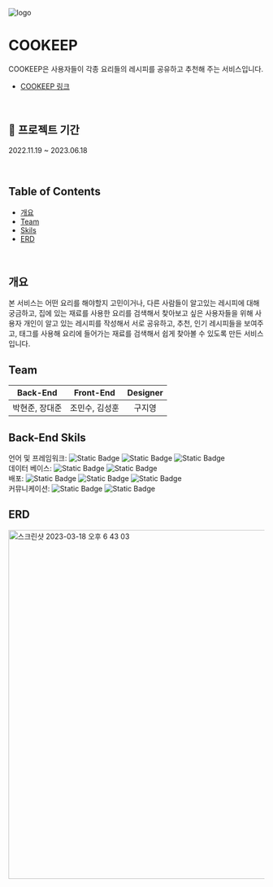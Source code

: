 ![logo](https://user-images.githubusercontent.com/102012155/226302013-da645887-31b2-4a67-ba56-64650f2467d2.png)

# COOKEEP
COOKEEP은 사용자들이 각종 요리들의 레시피를 공유하고 추천해 주는 서비스입니다.
 - [COOKEEP 링크](https://www.teamprojectvv.shop)

<br/>

## 📆 프로젝트 기간 
2022.11.19 ~ 2023.06.18

<br/>

## Table of Contents
- [개요](#개요)
- [Team](#team)
- [Skils](#back-end-skils)
- [ERD](#erd)

<br/>

## 개요
본 서비스는 어떤 요리를 해야할지 고민이거나, 다른 사람들이 알고있는 레시피에 대해 궁금하고, 집에 있는 재료를 사용한 요리를 검색해서 찾아보고 싶은 사용자들을 위해 사용자 개인이 알고 있는 레시피를 작성해서 서로 공유하고, 추천, 인기 레시피들을 보여주고, 태그를 사용해 요리에 들어가는 재료를 검색해서 쉽게 찾아볼 수 있도록 만든 서비스입니다.

## Team
|Back-End|Front-End|Designer|
|:-----:|:-----:|:-----:|
|박현준, 장대준|조민수, 김성훈|구지영|
 
## Back-End Skils
언어 및 프레임워크: ![Static Badge](https://img.shields.io/badge/Java-red) 
![Static Badge](https://img.shields.io/badge/SpringBoot-grean)
![Static Badge](https://img.shields.io/badge/SpringDataJPA-grean)
<br/>
데이터 베이스: ![Static Badge](https://img.shields.io/badge/mysql-blue) ![Static Badge](https://img.shields.io/badge/AWS-RDS-orange)
<br/>
배포: ![Static Badge](https://img.shields.io/badge/Docker-039BC6) ![Static Badge](https://img.shields.io/badge/AWS-EC2-orange) ![Static Badge](https://img.shields.io/badge/Github-Actions-black) <br/>
커뮤니케이션: ![Static Badge](https://img.shields.io/badge/Notion-black)
![Static Badge](https://img.shields.io/badge/Discord-blue)


## ERD
<img width="686" alt="스크린샷 2023-03-18 오후 6 43 03" src="https://user-images.githubusercontent.com/102012155/226308886-b2eddf3a-f50b-48b4-aa25-6fd8358c6957.png">
